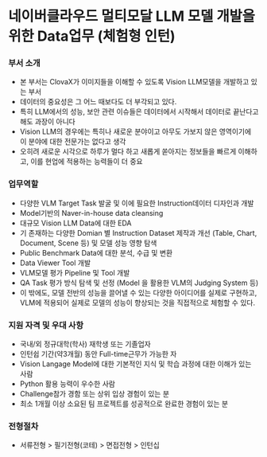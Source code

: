 # 네이버클라우드 멀티모달 LLM 모델 개발을 위한 Data업무 (체험형 인턴)

### 부서 소개
- 본 부서는 ClovaX가 이미지들을 이해할 수 있도록 Vision LLM모델을 개발하고 있는 부서
- 데이터의 중요성은 그 어느 때보다도 더 부각되고 있다.
- 특히 LLM에서의 성능, 보안 관련 이슈들은 데이터에서 시작해서 데이터로 끝난다고 해도 과장이 아니다
- Vision LLM의 경우에는 특히나 새로운 분야이고 아무도 가보지 않은 영역이기에 이 분야에 대한 전문가는 없다고 생각
- 오히려 새로운 시각으로 하루가 멀다 하고 새롭게 쏟아지는 정보들을 빠르게 이해하고, 이를 현업에 적용하는 능력들이 더 중요

### 업무역할
- 다양한 VLM Target Task 발굴 및 이에 필요한 Instruction데이터 디자인과 개발
- Model기반의 Naver-in-house data cleansing
- 대규모 Vision LLM Data에 대한 EDA
- 기 존재하는 다양한 Domian 별 Instruction Dataset 제작과 개선 (Table, Chart, Document, Scene 등) 및 모델 성능 영향 탐색
- Public Benchmark Data에 대한 분석, 수급 및 변환
- Data Viewer Tool 개발
- VLM모델 평가 Pipeline 및 Tool 개발
- QA Task 평가 방식 탐색 및 선정 (Model 을 활용한 VLM의 Judging System 등)
- 이 밖에도, 모델 전반의 성능을 끌어낼 수 있는 다양한 아이디어를 실제로 구현하고, VLM에 적용되어 실제로 모델의 성능이 향상되는 것을 직접적으로 체험할 수 있다.

### 지원 자격 및 우대 사항
- 국내/외 정규대학(학사) 재학생 또는 기졸업자
- 인턴쉽 기간(약3개월) 동안 Full-time근무가 가능한 자
- Vision Langage Model에 대한 기본적인 지식 및 학습 과정에 대한 이해가 있는 사람
- Python 활용 능력이 우수한 사람
- Challenge참가 경함 또는 상위 입상 경험이 있는 분
- 최소 1개월 이상 소요된 팀 프로젝트를 성공적으로 완료한 경험이 있는 분

### 전형절차
- 서류전형 > 필기전형(코테) > 면접전형 > 인턴십